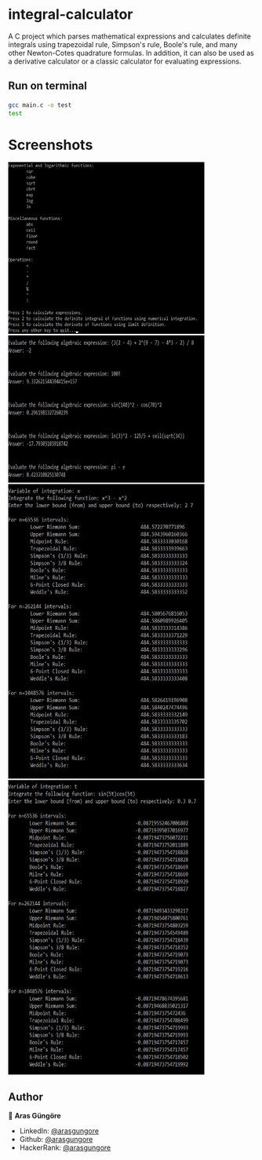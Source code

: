 # integral-calculator
A C project which parses mathematical expressions and calculates definite integrals using trapezoidal rule, Simpson's rule, Boole's rule, and many other Newton-Cotes quadrature formulas. In addition, it can also be used as a derivative calculator or a classic calculator for evaluating expressions.

## Run on terminal

```sh
gcc main.c -o test
test
```

# Screenshots

<p float="left">
  <img alt="Screenshot" src="https://github.com/arasgungore/integral-calculator/blob/main/Screenshots/title_screen.jpg" width="400" height="350" />
  <img alt="Screenshot" src="https://github.com/arasgungore/integral-calculator/blob/main/Screenshots/calculator.jpg" width="400" height="300" />
  <img alt="Screenshot" src="https://github.com/arasgungore/integral-calculator/blob/main/Screenshots/integral_1.jpg" width="400" height="600" />
  <img alt="Screenshot" src="https://github.com/arasgungore/integral-calculator/blob/main/Screenshots/integral_2.jpg" width="400" height="600" />
</p>

## Author

👤 **Aras Güngöre**

* LinkedIn: [@arasgungore](https://www.linkedin.com/in/arasgungore)
* Github: [@arasgungore](https://github.com/arasgungore)
* HackerRank: [@arasgungore](https://www.hackerrank.com/arasgungore)
